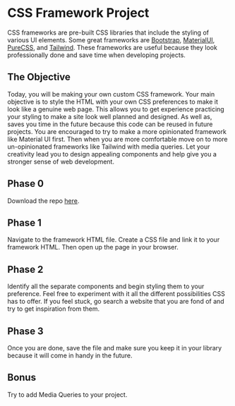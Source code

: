 # CSS Framework Project

CSS frameworks are pre-built CSS libraries that include the styling of various
UI elements. Some great frameworks are [Bootstrap][bootstrap],
[MaterialUI][materialui], [PureCSS][purecss], and [Tailwind][tailwind]. These
frameworks are useful because they look professionally done and save time when
developing projects.

## The Objective

Today, you will be making your own custom CSS framework. Your main objective is
to style the HTML with your own CSS preferences to make it look like a genuine
web page. This allows you to get experience practicing your styling to make a
site look well planned and designed. As well as, saves you time in the future
because this code can be reused in future projects. You are encouraged to try
to make a more opinionated framework like Material UI first.
Then when you are more comfortable move on to more un-opinionated frameworks
like Tailwind with media queries. Let your creativity lead you to design
appealing components and help give you a stronger sense of web development.

## Phase 0

Download the repo [here].

## Phase 1

Navigate to the framework HTML file. Create a CSS file and link it to your
framework HTML. Then open up the page in your browser.

## Phase 2

Identify all the separate components and begin styling them to your preference.
Feel free to experiment with it all the different possibilities CSS has to offer.
If you feel stuck, go search a website that you are fond of and try to get
inspiration from them.

## Phase 3

Once you are done, save the file and make sure you keep it in your library
because it will come in handy in the future.

## Bonus

Try to add Media Queries to your project.

[bootstrap]:https://getbootstrap.com/

[materialui]:https://material-ui.com/

[purecss]:https://purecss.io/

[tailwind]: https://tailwindcss.com/

[here]: https://github.com/appacademy-starters/css-framework-project
